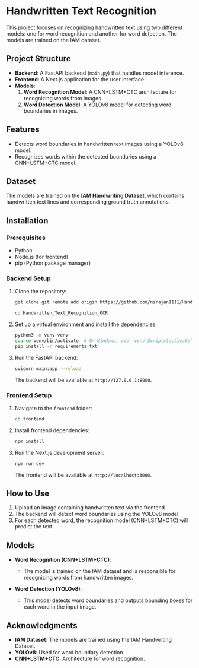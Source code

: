 # Handwritten Text Recognition

This project focuses on recognizing handwritten text using two different models: one for word recognition and another for word detection. The models are trained on the IAM dataset.

## Project Structure

- **Backend**: A FastAPI backend (`main.py`) that handles model inference.
- **Frontend**: A Next.js application for the user interface.
- **Models**: 
  1. **Word Recognition Model**: A CNN+LSTM+CTC architecture for recognizing words from images.
  2. **Word Detection Model**: A YOLOv8 model for detecting word boundaries in images.

## Features

- Detects word boundaries in handwritten text images using a YOLOv8 model.
- Recognizes words within the detected boundaries using a CNN+LSTM+CTC model.

## Dataset

The models are trained on the **IAM Handwriting Dataset**, which contains handwritten text lines and corresponding ground truth annotations.

## Installation

### Prerequisites

- Python 
- Node.js (for frontend)
- pip (Python package manager)

### Backend Setup

1. Clone the repository:

    ```bash
    git clone git remote add origin https://github.com/nirajan1111/Handwritten_Text_Recognition_OCR.git

    cd Handwritten_Text_Recognition_OCR
    ```

2. Set up a virtual environment and install the dependencies:

    ```bash
    python3 -m venv venv
    source venv/bin/activate  # On Windows, use `venv\Scripts\activate`
    pip install -r requirements.txt
    ```

3. Run the FastAPI backend:

    ```bash
    uvicorn main:app --reload
    ```

   The backend will be available at `http://127.0.0.1:8000`.

### Frontend Setup

1. Navigate to the `frontend` folder:

    ```bash
    cd frontend
    ```

2. Install frontend dependencies:

    ```bash
    npm install
    ```

3. Run the Next.js development server:

    ```bash
    npm run dev
    ```

   The frontend will be available at `http://localhost:3000`.

## How to Use

1. Upload an image containing handwritten text via the frontend.
2. The backend will detect word boundaries using the YOLOv8 model.
3. For each detected word, the recognition model (CNN+LSTM+CTC) will predict the text.

## Models

- **Word Recognition (CNN+LSTM+CTC)**:
  - The model is trained on the IAM dataset and is responsible for recognizing words from handwritten images.
  
- **Word Detection (YOLOv8)**:
  - This model detects word boundaries and outputs bounding boxes for each word in the input image.

## Acknowledgments
- **IAM Dataset**: The models are trained using the IAM Handwriting Dataset.
- **YOLOv8**: Used for word boundary detection.
- **CNN+LSTM+CTC**: Architecture for word recognition.